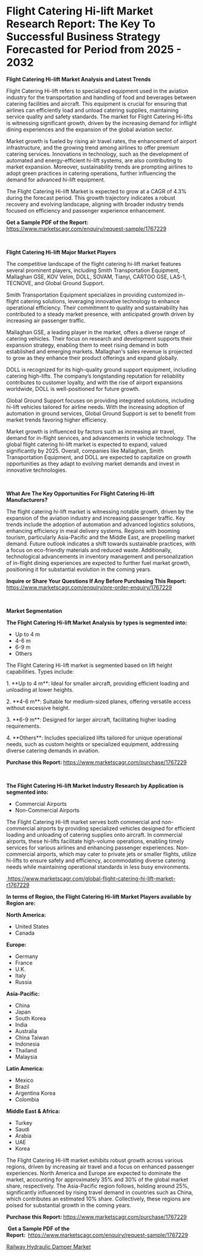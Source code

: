 <p><h1>Flight Catering Hi-lift Market Research Report: The Key To Successful Business Strategy Forecasted for Period from 2025 - 2032</h1></p><p><strong>Flight Catering Hi-lift Market Analysis and Latest Trends</strong></p>
<p><p>Flight Catering Hi-lift refers to specialized equipment used in the aviation industry for the transportation and handling of food and beverages between catering facilities and aircraft. This equipment is crucial for ensuring that airlines can efficiently load and unload catering supplies, maintaining service quality and safety standards. The market for Flight Catering Hi-lifts is witnessing significant growth, driven by the increasing demand for inflight dining experiences and the expansion of the global aviation sector.</p><p>Market growth is fueled by rising air travel rates, the enhancement of airport infrastructure, and the growing trend among airlines to offer premium catering services. Innovations in technology, such as the development of automated and energy-efficient hi-lift systems, are also contributing to market expansion. Moreover, sustainability trends are prompting airlines to adopt green practices in catering operations, further influencing the demand for advanced hi-lift equipment.</p><p>The Flight Catering Hi-lift Market is expected to grow at a CAGR of 4.3% during the forecast period. This growth trajectory indicates a robust recovery and evolving landscape, aligning with broader industry trends focused on efficiency and passenger experience enhancement.</p></p>
<p><strong>Get a Sample PDF of the Report:&nbsp;</strong> <a href="https://www.marketscagr.com/enquiry/request-sample/1767229?utm_campaign=3534&utm_medium=2&utm_source=Github&utm_content=ia&utm_term=31032025&utm_id=flight-catering-hi-lift">https://www.marketscagr.com/enquiry/request-sample/1767229</a></p>
<p>&nbsp;</p>
<p><strong>Flight Catering Hi-lift Major Market Players</strong></p>
<p><p>The competitive landscape of the flight catering hi-lift market features several prominent players, including Smith Transportation Equipment, Mallaghan GSE, KOV Velim, DOLL, SOVAM, Tianyi, CARTOO GSE, LAS-1, TECNOVE, and Global Ground Support. </p><p>Smith Transportation Equipment specializes in providing customized in-flight catering solutions, leveraging innovative technology to enhance operational efficiency. Their commitment to quality and sustainability has contributed to a steady market presence, with anticipated growth driven by increasing air passenger traffic.</p><p>Mallaghan GSE, a leading player in the market, offers a diverse range of catering vehicles. Their focus on research and development supports their expansion strategy, enabling them to meet rising demand in both established and emerging markets. Mallaghan's sales revenue is projected to grow as they enhance their product offerings and expand globally.</p><p>DOLL is recognized for its high-quality ground support equipment, including catering high-lifts. The company’s longstanding reputation for reliability contributes to customer loyalty, and with the rise of airport expansions worldwide, DOLL is well-positioned for future growth.</p><p>Global Ground Support focuses on providing integrated solutions, including hi-lift vehicles tailored for airline needs. With the increasing adoption of automation in ground services, Global Ground Support is set to benefit from market trends favoring higher efficiency.</p><p>Market growth is influenced by factors such as increasing air travel, demand for in-flight services, and advancements in vehicle technology. The global flight catering hi-lift market is expected to expand, valued significantly by 2025. Overall, companies like Mallaghan, Smith Transportation Equipment, and DOLL are expected to capitalize on growth opportunities as they adapt to evolving market demands and invest in innovative technologies.</p></p>
<p>&nbsp;</p>
<p><strong>What Are The Key Opportunities For Flight Catering Hi-lift Manufacturers?</strong></p>
<p><p>The flight catering hi-lift market is witnessing notable growth, driven by the expansion of the aviation industry and increasing passenger traffic. Key trends include the adoption of automation and advanced logistics solutions, enhancing efficiency in meal delivery systems. Regions with booming tourism, particularly Asia-Pacific and the Middle East, are propelling market demand. Future outlook indicates a shift towards sustainable practices, with a focus on eco-friendly materials and reduced waste. Additionally, technological advancements in inventory management and personalization of in-flight dining experiences are expected to further fuel market growth, positioning it for substantial evolution in the coming years.</p></p>
<p><strong>Inquire or Share Your Questions If Any Before Purchasing This Report:</strong> <a href="https://www.marketscagr.com/enquiry/pre-order-enquiry/1767229?utm_campaign=3534&utm_medium=2&utm_source=Github&utm_content=ia&utm_term=31032025&utm_id=flight-catering-hi-lift">https://www.marketscagr.com/enquiry/pre-order-enquiry/1767229</a></p>
<p>&nbsp;</p>
<p><strong>Market Segmentation</strong></p>
<p><strong>The Flight Catering Hi-lift Market Analysis by types is segmented into:</strong></p>
<p><ul><li>Up to 4 m</li><li>4-6 m</li><li>6-9 m</li><li>Others</li></ul></p>
<p><p>The Flight Catering Hi-lift market is segmented based on lift height capabilities. Types include: </p><p>1. **Up to 4 m**: Ideal for smaller aircraft, providing efficient loading and unloading at lower heights. </p><p>2. **4-6 m**: Suitable for medium-sized planes, offering versatile access without excessive height. </p><p>3. **6-9 m**: Designed for larger aircraft, facilitating higher loading requirements. </p><p>4. **Others**: Includes specialized lifts tailored for unique operational needs, such as custom heights or specialized equipment, addressing diverse catering demands in aviation.</p></p>
<p><strong>Purchase this Report:&nbsp;</strong><a href="https://www.marketscagr.com/purchase/1767229?utm_campaign=3534&utm_medium=2&utm_source=Github&utm_content=ia&utm_term=31032025&utm_id=flight-catering-hi-lift">https://www.marketscagr.com/purchase/1767229</a></p>
<p>&nbsp;</p>
<p><strong>The Flight Catering Hi-lift Market Industry Research by Application is segmented into:</strong></p>
<p><ul><li>Commercial Airports</li><li>Non-Commercial Airports</li></ul></p>
<p><p>The Flight Catering Hi-lift market serves both commercial and non-commercial airports by providing specialized vehicles designed for efficient loading and unloading of catering supplies onto aircraft. In commercial airports, these hi-lifts facilitate high-volume operations, enabling timely services for various airlines and enhancing passenger experiences. Non-commercial airports, which may cater to private jets or smaller flights, utilize hi-lifts to ensure safety and efficiency, accommodating diverse catering needs while maintaining operational standards in less busy environments.</p></p>
<p><a href="https://www.marketscagr.com/global-flight-catering-hi-lift-market-r1767229?utm_campaign=3534&utm_medium=2&utm_source=Github&utm_content=ia&utm_term=31032025&utm_id=flight-catering-hi-lift">&nbsp;https://www.marketscagr.com/global-flight-catering-hi-lift-market-r1767229</a></p>
<p><strong>In terms of Region, the Flight Catering Hi-lift Market Players available by Region are:</strong></p>
<p>
    <p> <strong> North America: </strong>
        <ul>
            <li>United States</li>
            <li>Canada</li>
        </ul>
        </p> 
    <p> <strong> Europe: </strong>
        <ul>
            <li>Germany</li>
            <li>France</li>
            <li>U.K.</li>
            <li>Italy</li>
            <li>Russia</li>
        </ul>
        </p> 
    <p> <strong> Asia-Pacific: </strong>
        <ul>
            <li>China</li>
            <li>Japan</li>
            <li>South Korea</li>
            <li>India</li>
            <li>Australia</li>
            <li>China Taiwan</li>
            <li>Indonesia</li>
            <li>Thailand</li>
            <li>Malaysia</li>
        </ul>
        </p> 
    <p> <strong> Latin America: </strong>
        <ul>
            <li>Mexico</li>
            <li>Brazil</li>
            <li>Argentina Korea</li>
            <li>Colombia</li>
        </ul>
        </p> 
    <p> <strong> Middle East & Africa: </strong>
        <ul>
            <li>Turkey</li>
            <li>Saudi</li>
            <li>Arabia</li>
            <li>UAE</li>
            <li>Korea</li>
        </ul>
    </p>
    </p>
<p><p>The Flight Catering Hi-lift market exhibits robust growth across various regions, driven by increasing air travel and a focus on enhanced passenger experiences. North America and Europe are expected to dominate the market, accounting for approximately 35% and 30% of the global market share, respectively. The Asia-Pacific region follows, holding around 25%, significantly influenced by rising travel demand in countries such as China, which contributes an estimated 10% share. Collectively, these regions are poised for substantial growth in the coming years.</p></p>
<p><strong>Purchase this Report: </strong><a href="https://www.marketscagr.com/purchase/1767229?utm_campaign=3534&utm_medium=2&utm_source=Github&utm_content=ia&utm_term=31032025&utm_id=flight-catering-hi-lift">https://www.marketscagr.com/purchase/1767229</a></p>
<p>&nbsp;<strong>Get a Sample PDF of the Report:&nbsp;&nbsp;</strong><a href="https://www.marketscagr.com/enquiry/request-sample/1767229?utm_campaign=3534&utm_medium=2&utm_source=Github&utm_content=ia&utm_term=31032025&utm_id=flight-catering-hi-lift">https://www.marketscagr.com/enquiry/request-sample/1767229</a></p>
<p><strong></strong></p>
<p><p><a href="https://github.com/siertnamba7u/Market-Research-Report-List-1/blob/main/railway-hydraulic-damper-market.md?utm_campaign=3534&utm_medium=2&utm_source=Github&utm_content=ia&utm_term=31032025&utm_id=flight-catering-hi-lift">Railway Hydraulic Damper Market</a></p></p>